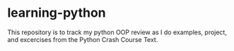 # learning-python

This repository is to track my python OOP review as I do examples, project, and excercises from the Python Crash Course Text. 
